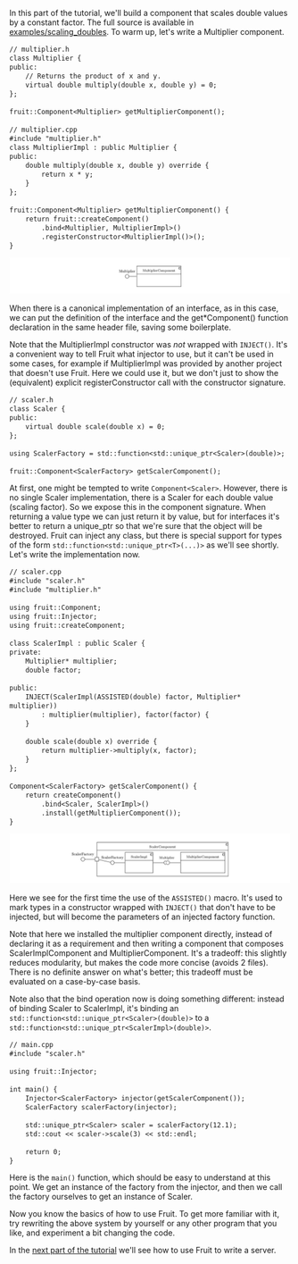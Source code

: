 In this part of the tutorial, we'll build a component that scales double values by a constant factor. The full source is available in [examples/scaling_doubles](https://github.com/google/fruit/tree/master/examples/scaling_doubles).
To warm up, let's write a Multiplier component.

    // multiplier.h
    class Multiplier {
    public:
        // Returns the product of x and y.
        virtual double multiply(double x, double y) = 0;
    };
    
    fruit::Component<Multiplier> getMultiplierComponent();

    // multiplier.cpp
    #include "multiplier.h"
    class MultiplierImpl : public Multiplier {
    public:
        double multiply(double x, double y) override {
            return x * y;
        }
    };
    
    fruit::Component<Multiplier> getMultiplierComponent() {
        return fruit::createComponent()
            .bind<Multiplier, MultiplierImpl>()
            .registerConstructor<MultiplierImpl()>();
    }

![Multiplier](multiplier.png)

When there is a canonical implementation of an interface, as in this case, we can put the definition of the interface and the get*Component() function declaration in the same header file, saving some boilerplate.

Note that the MultiplierImpl constructor was _not_ wrapped with `INJECT()`. It's a convenient way to tell Fruit what injector to use, but it can't be used in some cases, for example if MultiplierImpl was provided by another project that doesn't use Fruit. Here we could use it, but we don't just to show the (equivalent) explicit registerConstructor call with the constructor signature.

    // scaler.h
    class Scaler {
    public:
        virtual double scale(double x) = 0;
    };
    
    using ScalerFactory = std::function<std::unique_ptr<Scaler>(double)>;
    
    fruit::Component<ScalerFactory> getScalerComponent();

At first, one might be tempted to write `Component<Scaler>`. However, there is no single Scaler implementation, there is a Scaler for each double value (scaling factor). So we expose this in the component signature. When returning a value type we can just return it by value, but for interfaces it's better to return a unique_ptr so that we're sure that the object will be destroyed. Fruit can inject any class, but there is special support for types of the form `std::function<std::unique_ptr<T>(...)>` as we'll see shortly.
Let's write the implementation now.

    // scaler.cpp
    #include "scaler.h"
    #include "multiplier.h"
    
    using fruit::Component;
    using fruit::Injector;
    using fruit::createComponent;
    
    class ScalerImpl : public Scaler {
    private:
        Multiplier* multiplier;
        double factor;

    public:
        INJECT(ScalerImpl(ASSISTED(double) factor, Multiplier* multiplier))
            : multiplier(multiplier), factor(factor) {
        }
    
        double scale(double x) override {
            return multiplier->multiply(x, factor);
        }
    };
    
    Component<ScalerFactory> getScalerComponent() {
        return createComponent()
            .bind<Scaler, ScalerImpl>()
            .install(getMultiplierComponent());
    }

![Scaler](scaler.png)

Here we see for the first time the use of the `ASSISTED()` macro. It's used to mark types in a constructor wrapped with `INJECT()` that don't have to be injected, but will become the parameters of an injected factory function.

Note that here we installed the multiplier component directly, instead of declaring it as a requirement and then writing a component that composes ScalerImplComponent and MultiplierComponent. It's a tradeoff: this slightly reduces modularity, but makes the code more concise (avoids 2 files). There is no definite answer on what's better; this tradeoff must be evaluated on a case-by-case basis.

Note also that the bind operation now is doing something different: instead of binding Scaler to ScalerImpl, it's binding an `std::function<std::unique_ptr<Scaler>(double)>` to a `std::function<std::unique_ptr<ScalerImpl>(double)>`.

    // main.cpp
    #include "scaler.h"
    
    using fruit::Injector;
    
    int main() {
        Injector<ScalerFactory> injector(getScalerComponent());
        ScalerFactory scalerFactory(injector);
        
        std::unique_ptr<Scaler> scaler = scalerFactory(12.1);
        std::cout << scaler->scale(3) << std::endl;
    
        return 0;
    }

Here is the `main()` function, which should be easy to understand at this point. We get an instance of the factory from the injector, and then we call the factory ourselves to get an instance of Scaler.

Now you know the basics of how to use Fruit. To get more familiar with it, try rewriting the above system by yourself or any other program that you like, and experiment a bit changing the code.

In the [next part of the tutorial](server) we'll see how to use Fruit to write a server.
